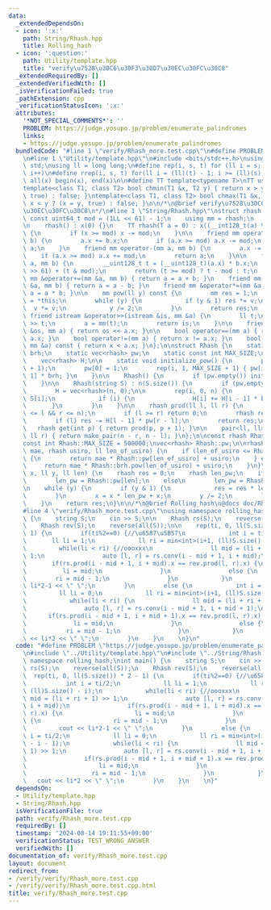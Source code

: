 ```yaml
---
data:
  _extendedDependsOn:
  - icon: ':x:'
    path: String/Rhash.hpp
    title: Rolling_hash
  - icon: ':question:'
    path: Utility/template.hpp
    title: "verify\u7528\u30C6\u30F3\u30D7\u30EC\u30FC\u30C8"
  _extendedRequiredBy: []
  _extendedVerifiedWith: []
  _isVerificationFailed: true
  _pathExtension: cpp
  _verificationStatusIcon: ':x:'
  attributes:
    '*NOT_SPECIAL_COMMENTS*': ''
    PROBLEM: https://judge.yosupo.jp/problem/enumerate_palindromes
    links:
    - https://judge.yosupo.jp/problem/enumerate_palindromes
  bundledCode: "#line 1 \"verify/Rhash_more.test.cpp\"\n#define PROBLEM \"https://judge.yosupo.jp/problem/enumerate_palindromes\"\
    \n#line 1 \"Utility/template.hpp\"\n#include <bits/stdc++.h>\nusing namespace\
    \ std;\nusing ll = long long;\n#define rep(i, s, t) for (ll i = s; i < (ll)(t);\
    \ i++)\n#define rrep(i, s, t) for(ll i = (ll)(t) - 1; i >= (ll)(s); i--)\n#define\
    \ all(x) begin(x), end(x)\n\n#define TT template<typename T>\nTT using vec = vector<T>;\n\
    template<class T1, class T2> bool chmin(T1 &x, T2 y) { return x > y ? (x = y,\
    \ true) : false; }\ntemplate<class T1, class T2> bool chmax(T1 &x, T2 y) { return\
    \ x < y ? (x = y, true) : false; }\n\n/*\n@brief verify\u7528\u30C6\u30F3\u30D7\
    \u30EC\u30FC\u30C8\n*/\n#line 1 \"String/Rhash.hpp\"\nstruct rhash {\n    static\
    \ const uint64_t mod = (1LL << 61) - 1;\n    using mm = rhash;\n    uint64_t x;\n\
    \n    rhash() : x(0) {}\n    TT rhash(T a = 0) : x((__int128_t(a) % mod + mod))\
    \ {\n        if (x >= mod) x -= mod;\n    }\n\n    friend mm operator+(mm a, mm\
    \ b) {\n        a.x += b.x;\n        if (a.x >= mod) a.x -= mod;\n        return\
    \ a;\n    }\n    friend mm operator-(mm a, mm b) {\n        a.x -= b.x;\n    \
    \    if (a.x >= mod) a.x += mod;\n        return a;\n    }\n\n    friend mm operator*(mm\
    \ a, mm b) {\n        __uint128_t t = (__uint128_t)(a.x) * b.x;\n        t = (t\
    \ >> 61) + (t & mod);\n        return (t >= mod) ? t - mod : t;\n    }\n    friend\
    \ mm &operator+=(mm &a, mm b) { return a = a + b; }\n    friend mm &operator-=(mm\
    \ &a, mm b) { return a = a - b; }\n    friend mm &operator*=(mm &a, mm b) { return\
    \ a = a * b; }\n\n    mm pow(ll y) const {\n        mm res = 1;\n        mm v\
    \ = *this;\n        while (y) {\n            if (y & 1) res *= v;\n          \
    \  v *= v;\n            y /= 2;\n        }\n        return res;\n    }\n\n   \
    \ friend istream &operator>>(istream &is, mm &a) {\n        ll t;\n\n        cin\
    \ >> t;\n        a = mm(t);\n        return is;\n    }\n\n    friend ostream &operator<<(ostream\
    \ &os, mm a) { return os << a.x; }\n\n    bool operator==(mm a) { return x ==\
    \ a.x; }\n    bool operator!=(mm a) { return x != a.x; }\n    bool operator<(const\
    \ mm &a) const { return x < a.x; }\n};\n\nstruct Rhash {\n    static const rhash\
    \ brh;\n    static vec<rhash> pw;\n    static const int MAX_SIZE;\n    int n;\n\
    \    vec<rhash> H;\n\n    static void initialize_pow() {\n        pw.resize(MAX_SIZE\
    \ + 1);\n        pw[0] = 1;\n        rep(i, 1, MAX_SIZE + 1) { pw[i] = pw[i -\
    \ 1] * brh; }\n    }\n\n    Rhash() {\n        if (pw.empty()) initialize_pow();\n\
    \    }\n\n    Rhash(string S) : n(S.size()) {\n        if (pw.empty()) initialize_pow();\n\
    \        H = vec<rhash>(n, 0);\n\n        rep(i, 0, n) {\n            H[i] +=\
    \ S[i];\n            if (i) {\n                H[i] += H[i - 1] * brh;\n     \
    \       }\n        }\n    }\n\n    rhash prod(ll l, ll r) {\n        assert(0\
    \ <= l && r <= n);\n        if (l >= r) return 0;\n        rhash res = H[r - 1];\n\
    \        if (l) res -= H[l - 1] * pw[r - l];\n        return res;\n    }\n\n \
    \   rhash get(int p) { return prod(p, p + 1); }\n\n    pair<ll, ll> conv(ll l,\
    \ ll r) { return make_pair(n - r, n - l); }\n};\n\nconst rhash Rhash::brh = 200224;\n\
    const int Rhash::MAX_SIZE = 500000;\nvec<rhash> Rhash::pw;\n\nrhash connect(rhash\
    \ mae, rhash usiro, ll len_of_usiro) {\n    if (len_of_usiro <= Rhash::MAX_SIZE)\
    \ {\n        return mae * Rhash::pw[len_of_usiro] + usiro;\n    } else {\n   \
    \     return mae * Rhash::brh.pow(len_of_usiro) + usiro;\n    }\n}\n\nrhash rhash_pow(rhash\
    \ x, ll y, ll len) {\n    rhash res = 0;\n    rhash len_pw;\n    if (len <= Rhash::MAX_SIZE)\n\
    \        len_pw = Rhash::pw[len];\n    else\n        len_pw = Rhash::brh.pow(len);\n\
    \n    while (y) {\n        if (y & 1) {\n            res = res * len_pw + x;\n\
    \        }\n        x = x * len_pw + x;\n        y /= 2;\n        len_pw *= len_pw;\n\
    \    }\n    return res;\n}\n\n/*\n@brief Rolling_hash\n@docs doc/Rhash.md\n*/\n\
    #line 4 \"verify/Rhash_more.test.cpp\"\nusing namespace rolling_hash;\nint main()\
    \ {\n    string S;\n    cin >> S;\n\n    Rhash rs(S);\n    reverse(all(S));\n\
    \    Rhash rev(S);\n    reverse(all(S));\n\n    rep(ti, 0, ll(S.size()) * 2 -\
    \ 1) {\n        if(ti%2==0) {//\u6587\u5B57\n            int i = ti/2;\n     \
    \       ll li = 1;\n            ll ri = min<int>(i+1, (ll)S.size() - i);\n   \
    \         while(li < ri) {//oooxxx\n                ll mid = (li + ri + 1) >>\
    \ 1;\n                auto [l, r] = rs.conv(i - mid + 1, i + mid);\n         \
    \       if(rs.prod(i - mid + 1, i + mid).x == rev.prod(l, r).x) {\n          \
    \          li = mid;\n                }\n                else {\n            \
    \        ri = mid - 1;\n                }\n            }\n            cout <<\
    \ li*2-1 << \" \";\n        }\n        else {\n            int i = ti/2;\n   \
    \         ll li = 0;\n            ll ri = min<int>(i+1, (ll)S.size() - i - 1);\n\
    \            while(li < ri) {\n                ll mid = (li + ri + 1) >> 1;\n\
    \                auto [l, r] = rs.conv(i - mid + 1, i + mid + 1);\n          \
    \      if(rs.prod(i - mid + 1, i + mid + 1).x == rev.prod(l, r).x) {\n       \
    \             li = mid;\n                }\n                else {\n         \
    \           ri = mid - 1;\n                }\n            }\n            cout\
    \ << li*2 << \" \";\n        }\n    }\n    \n}\n"
  code: "#define PROBLEM \"https://judge.yosupo.jp/problem/enumerate_palindromes\"\
    \n#include \"../Utility/template.hpp\"\n#include \"../String/Rhash.hpp\"\nusing\
    \ namespace rolling_hash;\nint main() {\n    string S;\n    cin >> S;\n\n    Rhash\
    \ rs(S);\n    reverse(all(S));\n    Rhash rev(S);\n    reverse(all(S));\n\n  \
    \  rep(ti, 0, ll(S.size()) * 2 - 1) {\n        if(ti%2==0) {//\u6587\u5B57\n \
    \           int i = ti/2;\n            ll li = 1;\n            ll ri = min<int>(i+1,\
    \ (ll)S.size() - i);\n            while(li < ri) {//oooxxx\n                ll\
    \ mid = (li + ri + 1) >> 1;\n                auto [l, r] = rs.conv(i - mid + 1,\
    \ i + mid);\n                if(rs.prod(i - mid + 1, i + mid).x == rev.prod(l,\
    \ r).x) {\n                    li = mid;\n                }\n                else\
    \ {\n                    ri = mid - 1;\n                }\n            }\n   \
    \         cout << li*2-1 << \" \";\n        }\n        else {\n            int\
    \ i = ti/2;\n            ll li = 0;\n            ll ri = min<int>(i+1, (ll)S.size()\
    \ - i - 1);\n            while(li < ri) {\n                ll mid = (li + ri +\
    \ 1) >> 1;\n                auto [l, r] = rs.conv(i - mid + 1, i + mid + 1);\n\
    \                if(rs.prod(i - mid + 1, i + mid + 1).x == rev.prod(l, r).x) {\n\
    \                    li = mid;\n                }\n                else {\n  \
    \                  ri = mid - 1;\n                }\n            }\n         \
    \   cout << li*2 << \" \";\n        }\n    }\n    \n}"
  dependsOn:
  - Utility/template.hpp
  - String/Rhash.hpp
  isVerificationFile: true
  path: verify/Rhash_more.test.cpp
  requiredBy: []
  timestamp: '2024-08-14 19:11:55+09:00'
  verificationStatus: TEST_WRONG_ANSWER
  verifiedWith: []
documentation_of: verify/Rhash_more.test.cpp
layout: document
redirect_from:
- /verify/verify/Rhash_more.test.cpp
- /verify/verify/Rhash_more.test.cpp.html
title: verify/Rhash_more.test.cpp
---
```

